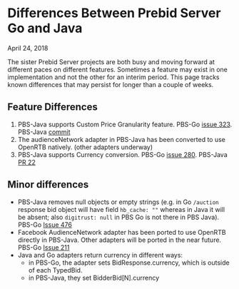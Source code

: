# Differences Between Prebid Server Go and Java

April 24, 2018

The sister Prebid Server projects are both busy and moving forward at different paces on different features. Sometimes a feature may exist in one implementation
and not the other for an interim period. This page tracks known differences that may persist for longer than a couple of weeks.

## Feature Differences

1) PBS-Java supports Custom Price Granularity feature. PBS-Go [issue 323](https://github.com/prebid/prebid-server/issues/323). PBS-Java [commit](https://github.com/rubicon-project/prebid-server-java/commit/73b6d4c1e3899df5d3b4202cf21e46d783523e88)
1) The audienceNetwork adapter in PBS-Java has been converted to use OpenRTB natively. (other adapters underway)
1) PBS-Java supports Currency conversion. PBS-Go [issue 280](https://github.com/prebid/prebid-server/issues/280). PBS-Java [PR 22](https://github.com/rubicon-project/prebid-server-java/pull/22)

## Minor differences

- PBS-Java removes null objects or empty strings (e.g. in Go `/auction` response bid object will have field `hb_cache: ""` whereas in Java it will be absent; also `digitrust: null` in PBS Go is not there in PBS Java). PBS-Go [Issue 476](https://github.com/prebid/prebid-server/issues/476)
- Facebook AudienceNetwork adapter has been ported to use OpenRTB directly in PBS-Java. Other adapters will be ported in the near future. PBS-Go [Issue 211](https://github.com/prebid/prebid-server/issues/211)
- Java and Go adapters return currency in different ways:
  - in PBS-Go, the adapter sets BidResponse.currency, which is outside of each TypedBid.
  - in PBS-Java, they set BidderBid[N].currency
